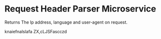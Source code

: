 # Request Header Parser Microservice

Returns The Ip address, language and user-agent on request.

knaiefnalslafa
ZX,cLJSFascczd
